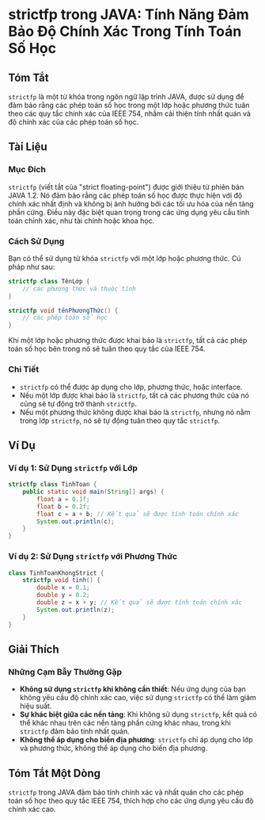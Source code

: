 <!--
Meta Description: # strictfp trong JAVA: Tính Năng Đảm Bảo Độ Chính Xác Trong Tính Toán Số Học ## Tóm Tắt `strictfp` là một từ khóa trong ngôn ngữ lập trình JAVA, được ...
Meta Keywords: strictfp, dụng, các, chính, phương
-->

# strictfp trong JAVA: Tính Năng Đảm Bảo Độ Chính Xác Trong Tính Toán Số Học

## Tóm Tắt
`strictfp` là một từ khóa trong ngôn ngữ lập trình JAVA, được sử dụng để đảm bảo rằng các phép toán số học trong một lớp hoặc phương thức tuân theo các quy tắc chính xác của IEEE 754, nhằm cải thiện tính nhất quán và độ chính xác của các phép toán số học.

## Tài Liệu
### Mục Đích
`strictfp` (viết tắt của "strict floating-point") được giới thiệu từ phiên bản JAVA 1.2. Nó đảm bảo rằng các phép toán số học được thực hiện với độ chính xác nhất định và không bị ảnh hưởng bởi các tối ưu hóa của nền tảng phần cứng. Điều này đặc biệt quan trọng trong các ứng dụng yêu cầu tính toán chính xác, như tài chính hoặc khoa học.

### Cách Sử Dụng
Bạn có thể sử dụng từ khóa `strictfp` với một lớp hoặc phương thức. Cú pháp như sau:

```java
strictfp class TênLớp {
    // các phương thức và thuộc tính
}
```

```java
strictfp void tênPhươngThức() {
    // các phép toán số học
}
```

Khi một lớp hoặc phương thức được khai báo là `strictfp`, tất cả các phép toán số học bên trong nó sẽ tuân theo quy tắc của IEEE 754.

### Chi Tiết
- `strictfp` có thể được áp dụng cho lớp, phương thức, hoặc interface.
- Nếu một lớp được khai báo là `strictfp`, tất cả các phương thức của nó cũng sẽ tự động trở thành `strictfp`.
- Nếu một phương thức không được khai báo là `strictfp`, nhưng nó nằm trong lớp `strictfp`, nó sẽ tự động tuân theo quy tắc `strictfp`.

## Ví Dụ
### Ví dụ 1: Sử Dụng `strictfp` với Lớp
```java
strictfp class TinhToan {
    public static void main(String[] args) {
        float a = 0.1f;
        float b = 0.2f;
        float c = a + b; // Kết quả sẽ được tính toán chính xác
        System.out.println(c);
    }
}
```

### Ví dụ 2: Sử Dụng `strictfp` với Phương Thức
```java
class TinhToanKhongStrict {
    strictfp void tinh() {
        double x = 0.1;
        double y = 0.2;
        double z = x + y; // Kết quả sẽ được tính toán chính xác
        System.out.println(z);
    }
}
```

## Giải Thích
### Những Cạm Bẫy Thường Gặp
- **Không sử dụng `strictfp` khi không cần thiết**: Nếu ứng dụng của bạn không yêu cầu độ chính xác cao, việc sử dụng `strictfp` có thể làm giảm hiệu suất.
- **Sự khác biệt giữa các nền tảng**: Khi không sử dụng `strictfp`, kết quả có thể khác nhau trên các nền tảng phần cứng khác nhau, trong khi `strictfp` đảm bảo tính nhất quán.
- **Không thể áp dụng cho biến địa phương**: `strictfp` chỉ áp dụng cho lớp và phương thức, không thể áp dụng cho biến địa phương.

## Tóm Tắt Một Dòng
`strictfp` trong JAVA đảm bảo tính chính xác và nhất quán cho các phép toán số học theo quy tắc IEEE 754, thích hợp cho các ứng dụng yêu cầu độ chính xác cao.